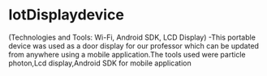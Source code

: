 # IotDisplaydevice


(Technologies and Tools: Wi-Fi, Android SDK, LCD Display)
-This portable device was used as a door display for our professor which can be updated from anywhere using a mobile application.The tools used were particle photon,Lcd display,Android SDK for mobile application
